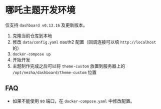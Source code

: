 # 哪吒主题开发环境

仅支持 `dashboard v0.13.16` 及更新版本。

1. 克隆当前仓库到本地
2. 修改 `data/config.yaml` oauth2 配置（回调连接可以填 `http://localhost` 的）
3. `docker-compose up`
4. 开始开发
5. 主题制作完成之后可以将 `theme-custom` 放置到服务器上的 `/opt/nezha/dashboard/theme-custom` 位置

## FAQ

- 如果不能使用 `80` 端口，在 `docker-compose.yaml` 中修改配置。
